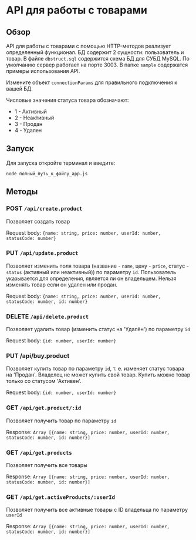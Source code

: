 # API для работы с товарами

## Обзор

API для работы с товарами с помощью HTTP-методов реализует определенный функционал. БД содержит 2 сущности: пользователь и товар. В файле `dbstruct.sql` содержится схема БД для СУБД MySQL. По умолчанию сервер работает на порте 3003. В папке `sample` содержатся примеры использования API.

Измените объект `connectionParams` для правильного подключения к вашей БД.

Числовые значения статуса товара обозначают:
- 1 - Активный
- 2 - Неактивный
- 3 - Продан
- 4 - Удален

## Запуск

Для запуска откройте терминал и введите:

`node полный_путь_к_файлу_app.js`

## Методы

### POST `/api/create.product`

Позволяет создать товар

Request body: `{name: string, price: number, userId: number, statusCode: number}`

### PUT `/api/update.product`

Позволяет изменить поля товара (название - `name`, цену - `price`, статус - `status` (активный или неактивный)) по параметру `id`. Пользователь указывается для определения, является ли он владельцем. Нельзя изменять товар если он удален или продан.

Request body: `{name: string, price: number, userId: number, statusCode: number, id: number}`

### DELETE `/api/delete.product`

Позволяет удалить товар (изменить статус на 'Удалён') по параметру `id`

Request body: `{id: number, userId: number}`

### PUT /api/buy.product

Позволяет купить товар по параметру `id`, т. е. изменяет статус товара на 'Продан'. Владелец не может купить свой товар. Купить можно товар только со статусом 'Активен'.

Request body: `{id: number, userId: number}`

### GET `/api/get.product/:id`

Позволяет получить товар по параметру `id`

Response: `Array [{name: string, price: number, userId: number, statusCode: number, id: number}]`

### GET `/api/get.products`

Позволяет получить все товары

Response: `Array [{name: string, price: number, userId: number, statusCode: number, id: number}]`

### GET `/api/get.activeProducts/:userId`

Позволяет получить все активные товары с ID владельца по параметру `userId`

Response: `Array [{name: string, price: number, userId: number, statusCode: number, id: number}]`
